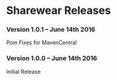 # Sharewear Releases #

### Version 1.0.1 – June 14th 2016 ###

Pom Fixes for MavenCentral

### Version 1.0.0 – June 14th 2016 ###

Initial Release
